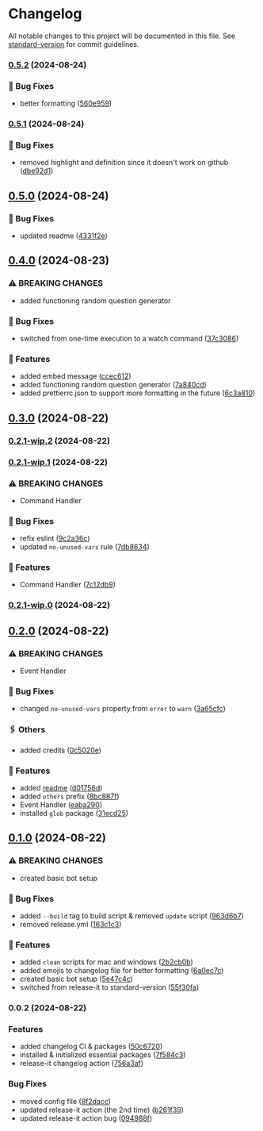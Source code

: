# Changelog

All notable changes to this project will be documented in this file. See [standard-version](https://github.com/conventional-changelog/standard-version) for commit guidelines.

### [0.5.2](https://github.com/haydenykh/SainsOrScienceBot/compare/v0.5.1...v0.5.2) (2024-08-24)


### 🔧 Bug Fixes

* better formatting ([560e959](https://github.com/haydenykh/SainsOrScienceBot/commit/560e9599667e26678c7854579a08c8b86e960b43))

### [0.5.1](https://github.com/haydenykh/SainsOrScienceBot/compare/v0.5.0...v0.5.1) (2024-08-24)


### 🔧 Bug Fixes

* removed highlight and definition since it doesn't work on github ([dbe92d1](https://github.com/haydenykh/SainsOrScienceBot/commit/dbe92d10c6fe33ef70ac16204d3fb9efae2bb894))

## [0.5.0](https://github.com/haydenykh/SainsOrScienceBot/compare/v0.4.0...v0.5.0) (2024-08-24)


### 🔧 Bug Fixes

* updated readme ([4331f2e](https://github.com/haydenykh/SainsOrScienceBot/commit/4331f2e1f218be4227d899fd2e235ba9a440aeb6))

## [0.4.0](https://github.com/haydenykh/SainsOrScienceBot/compare/v0.3.0...v0.4.0) (2024-08-23)


### ⚠ BREAKING CHANGES

* added functioning random question generator

### 🔧 Bug Fixes

* switched from one-time execution to a watch command ([37c3086](https://github.com/haydenykh/SainsOrScienceBot/commit/37c3086f621c603145fc444667a5c481c50614bc))


### 🚀 Features

* added embed message ([ccec612](https://github.com/haydenykh/SainsOrScienceBot/commit/ccec612de9566d8c1bbc1851d1e9b5cc42d32631))
* added functioning random question generator ([7a840cd](https://github.com/haydenykh/SainsOrScienceBot/commit/7a840cdce4682ff7be1a94cb1bd3f04f14a4d1f7))
* added prettierrc.json to support more formatting in the future ([6c3a810](https://github.com/haydenykh/SainsOrScienceBot/commit/6c3a8104c95a54d2826a631cdbd861a08004461e))

## [0.3.0](https://github.com/haydenykh/SainsOrScienceBot/compare/v0.2.1-wip.2...v0.3.0) (2024-08-22)

### [0.2.1-wip.2](https://github.com/haydenykh/SainsOrScienceBot/compare/v0.2.1-wip.1...v0.2.1-wip.2) (2024-08-22)

### [0.2.1-wip.1](https://github.com/haydenykh/SainsOrScienceBot/compare/v0.2.1-wip.0...v0.2.1-wip.1) (2024-08-22)


### ⚠ BREAKING CHANGES

* Command Handler

### 🔧 Bug Fixes

* refix eslint ([9c2a36c](https://github.com/haydenykh/SainsOrScienceBot/commit/9c2a36cf90bcd822ff4eddc651fe87ede0d0fd47))
* updated `no-unused-vars` rule ([7db8634](https://github.com/haydenykh/SainsOrScienceBot/commit/7db8634b6ab3a7827f11e36f7ad6fa86e3007597))


### 🚀 Features

* Command Handler ([7c12db9](https://github.com/haydenykh/SainsOrScienceBot/commit/7c12db999901e253dc7f117ddb33430ff52b64cc))

### [0.2.1-wip.0](https://github.com/haydenykh/SainsOrScienceBot/compare/v0.2.0...v0.2.1-wip.0) (2024-08-22)

## [0.2.0](https://github.com/haydenykh/SainsOrScienceBot/compare/v0.1.0...v0.2.0) (2024-08-22)


### ⚠ BREAKING CHANGES

* Event Handler

### 🔧 Bug Fixes

* changed `no-unused-vars` property from `error` to `warn` ([3a65cfc](https://github.com/haydenykh/SainsOrScienceBot/commit/3a65cfc3793fe78dc499905799024e399fa88d4f))


### 🖇️ Others

* added credits ([0c5020e](https://github.com/haydenykh/SainsOrScienceBot/commit/0c5020e83a327e6cfd49de96a29e7b7ac83e068d))


### 🚀 Features

* added [readme](README.md) ([d01756d](https://github.com/haydenykh/SainsOrScienceBot/commit/d01756d94ca7b34f8c8f5780eec2d8e924064f86))
* added `others` prefix ([8bc887f](https://github.com/haydenykh/SainsOrScienceBot/commit/8bc887f909258161defd909a45c78d2031fb8010))
* Event Handler ([eaba290](https://github.com/haydenykh/SainsOrScienceBot/commit/eaba2902c372956b31d02c2e151d0065f4493e38))
* installed `glob` package ([31ecd25](https://github.com/haydenykh/SainsOrScienceBot/commit/31ecd25e2a09eb5650bd1d9f9cc98e8e60a3b757))

## [0.1.0](https://github.com/haydenykh/SainsOrScienceBot/compare/v0.0.2...v0.1.0) (2024-08-22)


### ⚠ BREAKING CHANGES

* created basic bot setup

### 🔧 Bug Fixes

* added `--build` tag to build script & removed `update` script ([963d6b7](https://github.com/haydenykh/SainsOrScienceBot/commit/963d6b72402c4701bd5c6eda5750280505490a5e))
* removed release.yml ([163c1c3](https://github.com/haydenykh/SainsOrScienceBot/commit/163c1c393905b3bff04eb729b4ceecf90df62774))


### 🚀 Features

* added `clean` scripts for mac and windows ([2b2cb0b](https://github.com/haydenykh/SainsOrScienceBot/commit/2b2cb0bd58cb5b6ab1aeecc68fef01886146f91f))
* added emojis to changelog file for better formatting ([6a0ec7c](https://github.com/haydenykh/SainsOrScienceBot/commit/6a0ec7c81473936339ea2d18341caddc7defe8d9))
* created basic bot setup ([5e47c4c](https://github.com/haydenykh/SainsOrScienceBot/commit/5e47c4c275e6ce64b83e6ee6f99bbd2d538fcf48))
* switched from release-it to standard-version ([55f30fa](https://github.com/haydenykh/SainsOrScienceBot/commit/55f30fa78603fb5b88aa2aa6a571da35f7900123))

### 0.0.2 (2024-08-22)


### Features

* added changelog CI & packages ([50c6720](https://github.com/haydenykh/SainsOrScienceBot/commit/50c67204801a4da1bed61e26a65263993fa0338c))
* installed & initialized essential packages ([7f584c3](https://github.com/haydenykh/SainsOrScienceBot/commit/7f584c3f4502795d74fe6b64520cb5b988dfab29))
* release-it changelog action ([756a3af](https://github.com/haydenykh/SainsOrScienceBot/commit/756a3af4cd50e04d9d6395bded1c7049444410cb))


### Bug Fixes

* moved config file ([8f2dacc](https://github.com/haydenykh/SainsOrScienceBot/commit/8f2dacc59f0d0ba58b84e4f9c4c8e724e3a7db3e))
* updated release-it action (the 2nd time) ([b261f39](https://github.com/haydenykh/SainsOrScienceBot/commit/b261f3971e92b2c2a11545c625a5dbf054c66568))
* updated release-it action bug ([094988f](https://github.com/haydenykh/SainsOrScienceBot/commit/094988f7960cc13751b6288c0d59566e1c7809e0))
